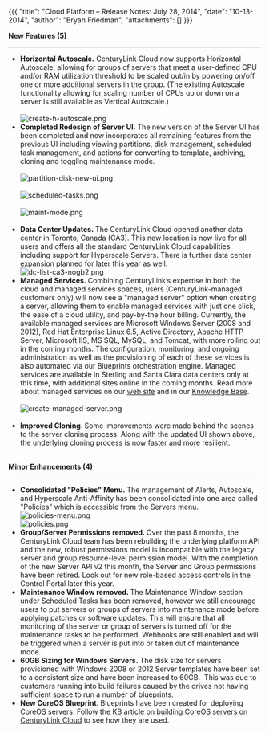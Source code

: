 {{{
  "title": "Cloud Platform – Release Notes: July 28, 2014",
  "date": "10-13-2014",
  "author": "Bryan Friedman",
  "attachments": []
}}}

<p><strong>New Features (5)</strong>
</p>
<hr />
<ul>
  <li><strong>Horizontal Autoscale.</strong>&nbsp;CenturyLink Cloud now supports Horizontal Autoscale, allowing for groups of servers that meet a user-defined CPU and/or RAM utilization threshold to be scaled out/in by powering on/off one or more additional
    servers in the group. (The existing Autoscale functionality allowing for scaling number of CPUs up or down on a server is still available as Vertical Autoscale.)
    <br />
    <br /><img src="https://t3n.zendesk.com/attachments/token/yQNnG88xba6VngVV1XTOeKWjg/?name=create-h-autoscale.png" alt="create-h-autoscale.png" />
    <br />
  </li>
  <li><strong><strong>Completed Redesign of Server UI.&nbsp;</strong></strong>The new version of the Server UI has been completed and now incorporates all remaining features from the previous UI including viewing partitions, disk management, scheduled task
    management, and actions for converting to template, archiving, cloning and toggling maintenance mode.
    <br />
    <br /><img src="https://t3n.zendesk.com/attachments/token/Ojsbts6ExfgaIUgbV7FqYdTiT/?name=partition-disk-new-ui.png" alt="partition-disk-new-ui.png" />
    <br />
    <br /><img src="https://t3n.zendesk.com/attachments/token/BYSN2lwOov3n4pHMHd9ohJG4L/?name=scheduled-tasks.png" alt="scheduled-tasks.png" />
    <br />
    <br /><img src="https://t3n.zendesk.com/attachments/token/xXmFulEevjZht4v2VZb4szVOs/?name=maint-mode.png" alt="maint-mode.png" />
    <br />
    <br />
  </li>
  <li><strong>Data Center Updates.&nbsp;</strong>The CenturyLink Cloud opened another data center in Toronto, Canada (CA3). This new location is now live for all users and offers all the standard CenturyLink Cloud capabilities including support for Hyperscale
    Servers. There is further data center expansion planned for later this year as well.&nbsp;
    <br /><img src="https://t3n.zendesk.com/attachments/token/dY44pCFVakFBS4tueAboQeoFr/?name=dc-list-ca3-nogb2.png" alt="dc-list-ca3-nogb2.png" />
  </li>
  <li><strong>Managed Services. </strong>Combining&nbsp;CenturyLink’s expertise in both the cloud and managed services spaces, users (CenturyLink-managed customers only) will now see a "managed server" option&nbsp;when creating a server, allowing them to
    enable managed services with just one click, the ease of a cloud utility, and pay-by-the hour billing. Currently, the available managed services are Microsoft Windows Server (2008 and 2012), Red Hat Enterprise Linux 6.5, Active Directory, Apache HTTP
    Server, Microsoft IIS, MS SQL, MySQL, and Tomcat, with more rolling out in the coming months.&nbsp;The configuration, monitoring, and ongoing administration as well as the provisioning of each of these services is also automated via our Blueprints
    orchestration engine. Managed services are available in Sterling and Santa Clara data centers only at this time, with additional sites online in the coming months. Read more about managed services on our <a href="http://www.centurylinkcloud.com/managed-services"
    target="_blank">web site</a> and in our <a href="https://t3n.zendesk.com/categories/20074004-Managed-Services" target="_blank">Knowledge Base</a>.
    <br />
    <br /><img src="https://t3n.zendesk.com/attachments/token/5bBJQEkZAT4zzRmRIs8bEfEBv/?name=create-managed-server.png" alt="create-managed-server.png" />
    <br />
    <br />
  </li>
  <li><strong>Improved Cloning. </strong>Some improvements were made behind the scenes to the server cloning process. Along with the updated UI shown above, the underlying cloning process is now faster and&nbsp;more resilient.
    <br />
    <br />
  </li>
</ul>
<p><strong>Minor Enhancements (4)</strong>
</p>
<hr />
<ul>
  <li><strong>Consolidated "Policies" Menu.&nbsp;</strong>The management of Alerts, Autoscale, and Hyperscale Anti-Affinity has been consolidated into one area called "Policies" which is accessible from the Servers menu.
    <br /><img src="https://t3n.zendesk.com/attachments/token/Z9ytuI0EaGo1ilZsosG8TfG58/?name=policies-menu.png" alt="policies-menu.png" />
    <br /><img src="https://t3n.zendesk.com/attachments/token/N7vOSxqen80b3zPpiMizm4LaG/?name=policies.png" alt="policies.png" />
  </li>
  <li><strong>Group/Server Permissions removed.&nbsp;</strong>Over the past 8 months, the CenturyLink Cloud team has been rebuilding the underlying platform API and the new, robust permissions model is incompatible with the legacy server and group resource-level
    permission model. With the completion of the new Server API v2 this month, the Server and Group permissions have been retired. Look out for new role-based access controls in the Control Portal later this year.
    <br />
  </li>
  <li><strong>Maintenance Window removed. </strong>The&nbsp;Maintenance Window section under Scheduled Tasks has been removed, however we still encourage users to put servers or groups of servers into maintenance mode before applying patches or software updates.
    This will ensure that all monitoring&nbsp;of the server or group of servers is turned off for the maintenance tasks to be performed. Webhooks are still enabled and will be triggered when a server is put into or taken out of maintenance mode.</li>
  <li><strong>60GB Sizing for Windows Servers.&nbsp;</strong>The disk size for servers provisioned with Windows 2008 or 2012 Server templates have been set to a consistent size and have been increased to 60GB. &nbsp;This was due to customers running into
    build failures caused by the drives not having sufficient space to run a number of blueprints.</li>
  <li><strong>New CoreOS Blueprint.&nbsp;</strong>Blueprints have been created for deploying CoreOS servers. Follow the <a href="https://t3n.zendesk.com/entries/47064274-Building-CoreOS-Server-Cluster-on-the-CenturyLink-Cloud" target="_blank">KB article on building CoreOS servers on CenturyLink Cloud</a>&nbsp;to
    see how they are used.</li>
</ul>